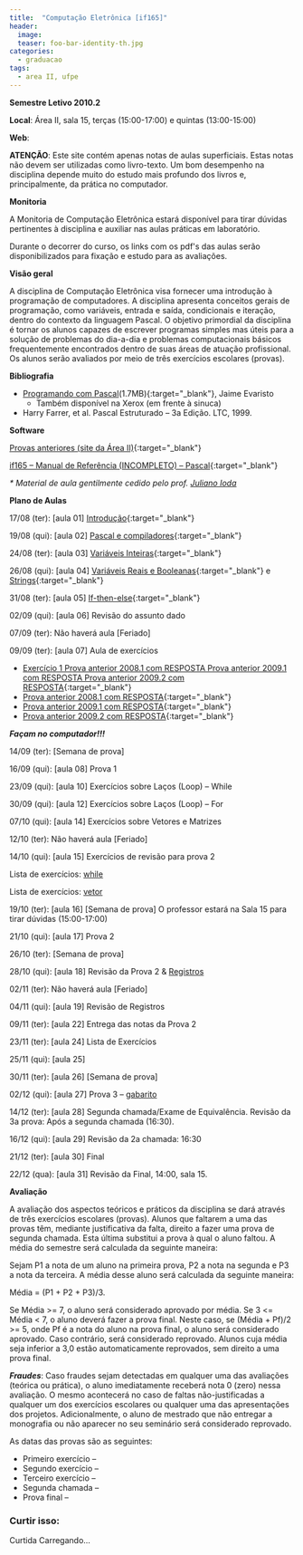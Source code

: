 ```yaml
---
title:  "Computação Eletrônica [if165]"
header:
  image: 
  teaser: foo-bar-identity-th.jpg
categories: 
  - graduacao
tags:
  - area II, ufpe
---
```


**Semestre Letivo 2010.2**

**Local**: Área II, sala 15, terças (15:00-17:00) e quintas (13:00-15:00)

**Web**:

**ATENÇÃO**: Este site contém apenas notas de aulas superficiais. Estas notas não devem ser utilizadas como livro-texto. Um bom desempenho na disciplina depende muito do estudo mais profundo dos livros e, principalmente, da prática no computador.

**Monitoria**

A Monitoria de Computação Eletrônica estará disponível para tirar dúvidas pertinentes à disciplina e auxiliar nas aulas práticas em laboratório.

Durante o decorrer do curso, os links com os pdf's das aulas serão disponibilizados para fixação e estudo para as  avaliações.

**Visão geral**

A disciplina de Computação Eletrônica visa fornecer uma introdução à programação de computadores. A disciplina apresenta conceitos gerais de programação, como variáveis, entrada e saída, condicionais e iteração, dentro do contexto da linguagem Pascal. O objetivo primordial da disciplina é tornar os alunos capazes de escrever programas simples mas úteis para a solução de problemas do dia-a-dia e problemas computacionais básicos frequentemente encontrados dentro de suas áreas de atuação profissional. Os alunos serão avaliados por meio de três exercícios escolares (provas).

**Bibliografia**

* [Programando com Pascal][1](1.7MB){:target="_blank"}, Jaime Evaristo
    * Também disponível na Xerox (em frente à sinuca)
* Harry Farrer, et al. Pascal Estruturado – 3a Edição. LTC, 1999.

**Software**

[Provas anteriores (site da Área II)][2]{:target="_blank"}

[if165 – Manual de Referência (INCOMPLETO) – Pascal](manualDeReferencia_20090304.ppt.pdf){:target="_blank"}

_* Material de aula gentilmente cedido pelo prof. [Juliano Ioda][3]_

**Plano de Aulas**

17/08 (ter): [aula 01] [Introdução](computacaoeletronica_introducao_20080226-ppt.pdf){:target="_blank"}

19/08 (qui): [aula 02] [Pascal e compiladores](computacaoeletronica_pascalecompiladores_20090219-ppt.pdf){:target="_blank"}

24/08 (ter): [aula 03] [Variáveis Inteiras](computacaoeletronica_variaveisinteiras_20090224-ppt.pdf){:target="_blank"}

26/08 (qui): [aula 04] [Variáveis Reais e Booleanas](computacaoeletronica_variaveisreaisebooleanas_20090224-ppt.pdf){:target="_blank"} e [Strings](computacaoeletronica_strings_20090423-ppt.pdf){:target="_blank"}

31/08 (ter): [aula 05] [If-then-else](computacaoeletronica_ifthenelse_20100412-ppt.pdf){:target="_blank"}

02/09 (qui): [aula 06] Revisão do assunto dado

07/09 (ter): Não haverá aula [Feriado]

09/09 (ter): [aula 07] Aula de exercícios

* [Exercício 1 Prova anterior 2008.1 com RESPOSTA Prova anterior 2009.1 com RESPOSTA Prova anterior 2009.2 com RESPOSTA](lab_write_readln_variavelinteira.doc){:target="_blank"}
* [Prova anterior 2008.1 com RESPOSTA](1EE_2008_1.docx){:target="_blank"}
* [Prova anterior 2009.1 com RESPOSTA](1EE_2009_1.docx){:target="_blank"}
* [Prova anterior 2009.2 com RESPOSTA](1EE_2009_2.docx){:target="_blank"}

**_Façam no computador!!!_**

14/09 (ter): [Semana de prova]

16/09 (qui): [aula 08] Prova 1

23/09 (qui): [aula 10] Exercícios sobre Laços (Loop) – While

30/09 (qui): [aula 12] Exercícios sobre Laços (Loop) – For

07/10 (qui): [aula 14] Exercícios sobre Vetores e Matrizes

12/10 (ter): Não haverá aula [Feriado]

14/10 (qui): [aula 15]  Exercícios de revisão para prova 2

Lista de exercícios: [while][4]

Lista de exercícios: [vetor][5]

19/10 (ter): [aula 16] [Semana de prova] O professor estará na Sala 15 para tirar dúvidas (15:00-17:00)

21/10 (qui): [aula 17] Prova 2

26/10 (ter): [Semana de prova]

28/10 (qui): [aula 18] Revisão da Prova 2 & [Registros][6]

02/11 (ter): Não haverá aula [Feriado]

04/11 (qui): [aula 19] Revisão de Registros

09/11 (ter): [aula 22] Entrega das notas da Prova 2

23/11 (ter): [aula 24] Lista de Exercícios

25/11 (qui): [aula 25]

30/11 (ter): [aula 26] [Semana de prova]

02/12 (qui): [aula 27] Prova 3 – [gabarito][7]

14/12 (ter): [aula 28] Segunda chamada/Exame de Equivalência. Revisão da 3a prova: Após a segunda chamada (16:30).

16/12 (qui): [aula 29] Revisão da 2a chamada: 16:30

21/12 (ter): [aula 30] Final

22/12 (qua): [aula 31] Revisão da Final, 14:00, sala 15.

**Avaliação**

A avaliação dos aspectos teóricos e práticos da disciplina se dará através de três exercícios escolares (provas). Alunos que faltarem a uma das provas têm, mediante justificativa da falta, direito a fazer uma prova de segunda chamada. Esta última substitui a prova à qual o aluno faltou. A média do semestre será calculada da seguinte maneira:

Sejam P1 a nota de um aluno na primeira prova, P2 a nota na segunda e P3 a nota da terceira. A média desse aluno será calculada da seguinte maneira:

Média = (P1 + P2 + P3)/3.

Se Média >= 7, o aluno será considerado aprovado por média. Se 3 <= Média < 7, o aluno deverá fazer a prova final. Neste caso, se (Média + Pf)/2 >= 5, onde Pf é a nota do aluno na prova final, o aluno será considerado aprovado. Caso contrário, será considerado reprovado. Alunos cuja média seja inferior a 3,0 estão automaticamente reprovados, sem direito a uma prova final.

**_Fraudes_**: Caso fraudes sejam detectadas em qualquer uma das avaliações (teórica ou prática), o aluno imediatamente receberá nota 0 (zero) nessa avaliação. O mesmo acontecerá no caso de faltas não-justificadas a qualquer um dos exercícios escolares ou qualquer uma das apresentações dos projetos. Adicionalmente, o aluno de mestrado que não entregar a monografia ou não aparecer no seu seminário será considerado reprovado.

As datas das provas são as seguintes:

* Primeiro exercício –
* Segundo exercício –
* Terceiro exercício –
* Segunda chamada –
* Prova final –

### Curtir isso:

Curtida Carregando...

[1]: http://cl.ly/2s5K "Programando com Pascal"
[2]: http://www.areaii.ufpe.br/%7Eif165/provas.htm
[3]: http://www.cin.ufpe.br/~jmi/pascal/ "Prof. Julinano Ioda"
[4]: https://viniciusgarcia.files.wordpress.com/2010/08/lab_while.doc "aula 015 - while"
[5]: https://viniciusgarcia.files.wordpress.com/2010/08/lab_vetor.doc "aula 015 - vetor"
[6]: https://viniciusgarcia.files.wordpress.com/2010/08/computacaoeletronica_registros_20090513.pdf "aula 018 - Registros"
[7]: https://viniciusgarcia.files.wordpress.com/2010/08/ufpe-sem-2010-2-ex-esc-3-de-3-gabarito.doc "aula027 - UFPE - Sem. 2010.2 - Exerc. escolar 3 de 3 - gabarito "
